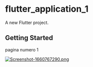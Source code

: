# flutter_application_1

A new Flutter project.

## Getting Started
pagina numero 1


[![Screenshot-1660767290.png](https://i.postimg.cc/Zntjtx9Z/Screenshot-1660767290.png)](https://postimg.cc/N9DRRT7P)
